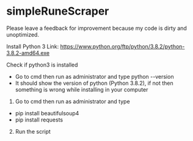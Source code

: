 # simpleRuneScraper

Please leave a feedback for improvement because my code is dirty and unoptimized.

Install Python 3
Link: https://www.python.org/ftp/python/3.8.2/python-3.8.2-amd64.exe

Check if python3 is installed
- Go to cmd then run as administrator and type python --version
- It should show the version of python (Python 3.8.2), if not then something is wrong while installing in your computer
  
1. Go to cmd then run as administrator and type 
- pip install beautifulsoup4
- pip install requests
  
2. Run the script
